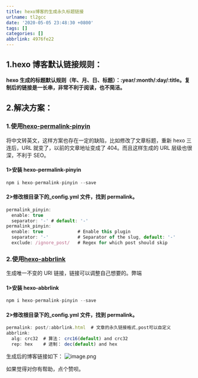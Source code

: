 ```yaml
---
title: hexo博客的生成永久标题链接
urlname: tl2gcc
date: '2020-05-05 23:48:30 +0800'
tags: []
categories: []
abbrlink: 4976fe22
---
```


## 1.hexo 博客默认链接规则：

**hexo 生成的标题默认规则（年、月、日、标题）：:year/:month/:day/:title。复制后的链接是一长串，非常不利于阅读，也不简洁。**

## 2.解决方案：

### 1.使用[hexo-permalink-pinyin]()

将中文转英文，这样方案也存在一定的缺陷，比如修改了文章标题，重新 hexo 三连后，URL 就变了，以前的文章地址变成了 404。而且这样生成的 URL 层级也很深，不利于 SEO。

#### 1>安装 hexo-permalink-pinyin

```javascript
npm i hexo-permalink-pinyin --save
```

#### 2>修改根目录下的\_config.yml 文件，找到 permalink。

```javascript
permalink_pinyin:
  enable: true
  separator: '-' # default: '-'
permalink_pinyin:
  enable: true             # Enable this plugin
  separator: '-'           # Separator of the slug, default: '-'
  exclude: /ignore_post/   # Regex for which post should skip
```

###

### 2.使用[hexo-abbrlink](https://github.com/Rozbo/hexo-abbrlink)

生成唯一不变的 URl 链接，链接可以调整自己想要的。弊端

#### 1>安装 hexo-abbrlink

```javascript
npm i hexo-permalink-pinyin --save
```

####

#### 2>修改根目录下的\_config.yml 文件，找到 permalink。

```javascript
permalink: post/:abbrlink.html  # 文章的永久链接格式,post可以自定义
abbrlink:
  alg: crc32  # 算法： crc16(default) and crc32
  rep: hex    # 进制： dec(default) and hex
```

生成后的博客链接如下：
![image.png](https://cdn.nlark.com/yuque/0/2020/png/241787/1588694804547-5dbe637d-46af-4bfc-9b3d-4d5228b573a6.png#align=left&display=inline&height=37&margin=%5Bobject%20Object%5D&name=image.png&originHeight=74&originWidth=908&size=11417&status=done&style=none&width=454)

如果觉得对你有帮助，点个赞呗。
